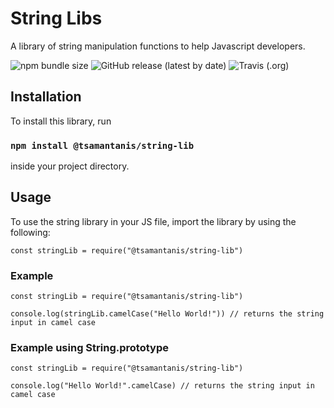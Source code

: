 # String Libs

A library of string manipulation functions to help Javascript developers.

![npm bundle size](https://img.shields.io/bundlephobia/min/@tsamantanis/string-lib?style=for-the-badge)
![GitHub release (latest by date)](https://img.shields.io/github/v/release/tsamantanis/string-lib?style=for-the-badge)
![Travis (.org)](https://img.shields.io/travis/tsamantanis/string-lib?style=for-the-badge)

## Installation

To install this library, run

### `npm install @tsamantanis/string-lib`

inside your project directory.

## Usage

To use the string library in your JS file, import the library by using the following:

```
const stringLib = require("@tsamantanis/string-lib")
```
### Example

```
const stringLib = require("@tsamantanis/string-lib")

console.log(stringLib.camelCase("Hello World!")) // returns the string input in camel case
```

### Example using String.prototype
```
const stringLib = require("@tsamantanis/string-lib")

console.log("Hello World!".camelCase) // returns the string input in camel case
```
